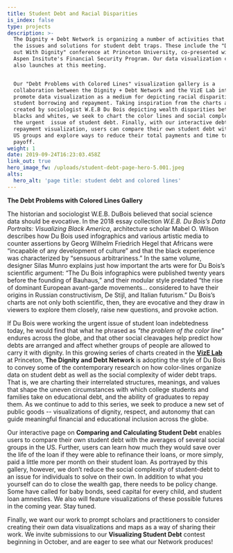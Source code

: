 ```yaml
---
title: Student Debt and Racial Disparities
is_index: false
type: projects
description: >-
  The Dignity + Debt Network is organizing a number of activities that explore
  the issues and solutions for student debt traps. These include the "Digging
  out With Dignity" conference at Princeton University, co-presented with the
  Aspen Insitute's Financial Security Program. Our data visualization contest
  also launches at this meeting.  


  Our "Debt Problems with Colored Lines" visualization gallery is a
  collaboration between the Dignity + Debt Network and the VizE Lab intended to
  promote data visualization as a medium for depicting racial disparities in
  student borrowing and repayment. Taking inspiration from the charts and maps
  created by sociologist W.E.B Du Bois depicting wealth disparities between
  blacks and whites, we seek to chart the color lines and social complexities in
  the urgent  issue of student debt. Finally, with our interactive debt and
  repayment visualization, users can compare their own student debt with several
  US groups and explore ways to reduce their total payments and time to
  payoff.  
weight: 1
date: 2019-09-24T16:23:03.458Z
link_out: true
hero_image_fw: /uploads/student-debt-page-hero-5.001.jpeg
alts:
  hero_alt: 'page title: student debt and colored lines'
---
```

**The Debt Problems with Colored Lines Gallery**

The historian and sociologist W.E.B. DuBois believed that social science data should be evocative. In the 2018 essay collection _W.E.B. Du Bois’s Data Portraits: Visualizing Black America_, architecture scholar Mabel O. Wilson describes how Du Bois used infographics and various artistic media to counter assertions by Georg Wilhelm Friedrich Hegel that Africans were “incapable of any development of culture” and that the black experience was characterized by “sensuous arbitrariness.” In the same volume, designer Silas Munro explains just how important the arts were for Du Bois’s scientific argument: “The Du Bois infographics were published twenty years before the founding of Bauhaus,” and their modular style predated “the rise of dominant European avant-garde movements... considered to have their origins in Russian constructivism, De Stijl, and Italian futurism.” Du Bois’s charts are not only both scientific, then, they are evocative and they draw in viewers to explore them closely, raise new questions, and provoke action.

If Du Bois were working the urgent issue of student loan indebtedness today, he would find that what he phrased as _"the problem of the color line"_ endures across the globe, and that other social cleavages help predict how debts are arranged and affect whether groups of people are allowed to carry it with dignity. In this growing series of charts created in the [**VizE Lab**](vizelab.princeton.edu) at Princeton, **The Dignity and Debt Network** is adopting the style of Du Bois to convey some of the contemporary research on how color-lines organize data on student debt as well as the social complexity of wider debt traps. That is, we are charting their  interrelated structures, meanings, and values that shape the uneven circumstances with which college students and families take on educational debt, and the ability of graduates to repay them. As we continue to add to this series, we seek to produce a new set of public goods --  visualizations of dignity, respect, and autonomy that can guide meaningful financial and educational inclusion across the globe. 

Our interactive page on **Comparing and Calculating Student Debt** enables users to compare their own student debt with the averages of several social groups in the US. Further, users can learn how much they would save over the life of the loan if they were able to refinance their loans, or more simply, paid a little more per month on their student loan. As portrayed by this gallery, however, we don’t reduce the social complexity of student-debt to an issue for individuals to solve on their own. In addition to what you yourself can do to close the wealth gap, there needs to be policy change. Some have called for baby bonds, seed capital for every child, and student loan amnesties. We also will feature visualizations of these possible futures in the coming year. Stay tuned.

Finally, we want our work to prompt scholars and practitioners to consider creating their own data visualizations and maps as a way of sharing their work. We invite submissions to our **Visualizing Student Debt** contest beginning in October, and are eager to see what our Network produces!
